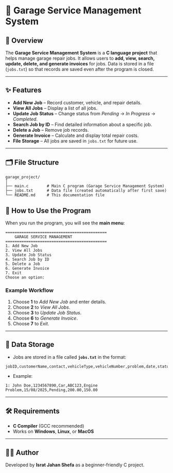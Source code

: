 # 🚗 Garage Service Management System

## 📌 Overview

The **Garage Service Management System** is a **C language project** that helps manage garage repair jobs.
It allows users to **add, view, search, update, delete, and generate invoices** for jobs.
Data is stored in a file (`jobs.txt`) so that records are saved even after the program is closed.

---

## ✨ Features

* **Add New Job** – Record customer, vehicle, and repair details.
* **View All Jobs** – Display a list of all jobs.
* **Update Job Status** – Change status from *Pending* → *In Progress* → *Completed*.
* **Search Job by ID** – Find detailed information about a specific job.
* **Delete a Job** – Remove job records.
* **Generate Invoice** – Calculate and display total repair costs.
* **File Storage** – All jobs are saved in `jobs.txt` for future use.

---

## 🗂 File Structure

```
garage_project/
│
├── main.c        # Main C program (Garage Service Management System)
├── jobs.txt      # Data file (created automatically after first save)
└── README.md     # This documentation file
```

## 📖 How to Use the Program

When you run the program, you will see the **main menu**:

```
============================================
    GARAGE SERVICE MANAGEMENT
============================================
1. Add New Job
2. View All Jobs
3. Update Job Status
4. Search Job by ID
5. Delete a Job
6. Generate Invoice
7. Exit
Choose an option:
```

### **Example Workflow**

1. Choose **1** to *Add New Job* and enter details.
2. Choose **2** to *View All Jobs*.
3. Choose **3** to *Update Job Status*.
4. Choose **6** to *Generate Invoice*.
5. Choose **7** to *Exit*.

---

## 💾 Data Storage

* Jobs are stored in a file called **`jobs.txt`** in the format:

```
jobID,customerName,contact,vehicleType,vehicleNumber,problem,date,status,partsCost,laborCost
```

* Example:

```
1: John Doe,1234567890,Car,ABC123,Engine Problem,15/08/2025,Pending,200.00,150.00
```

---

## 🛠 Requirements

* **C Compiler** (GCC recommended)
* Works on **Windows**, **Linux**, or **MacOS**

---


## 👨‍💻 Author

Developed by **Israt Jahan Shefa** as a beginner-friendly C project.


